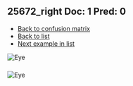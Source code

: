## 25672_right Doc: 1 Pred: 0
- [Back to confusion matrix](https://github.com/juliandewit/kaggle_retinopathy/blob/master/matrix.md)
- [Back to list](https://github.com/juliandewit/kaggle_retinopathy/blob/master/lists/10/list.md)
- [Next example in list](https://github.com/juliandewit/kaggle_retinopathy/blob/master/lists/10/25/25679_left.md)

![Eye](https://retinopaty.blob.core.windows.net/size1024/25672_right_1.jpeg)

### 

![Eye]()
